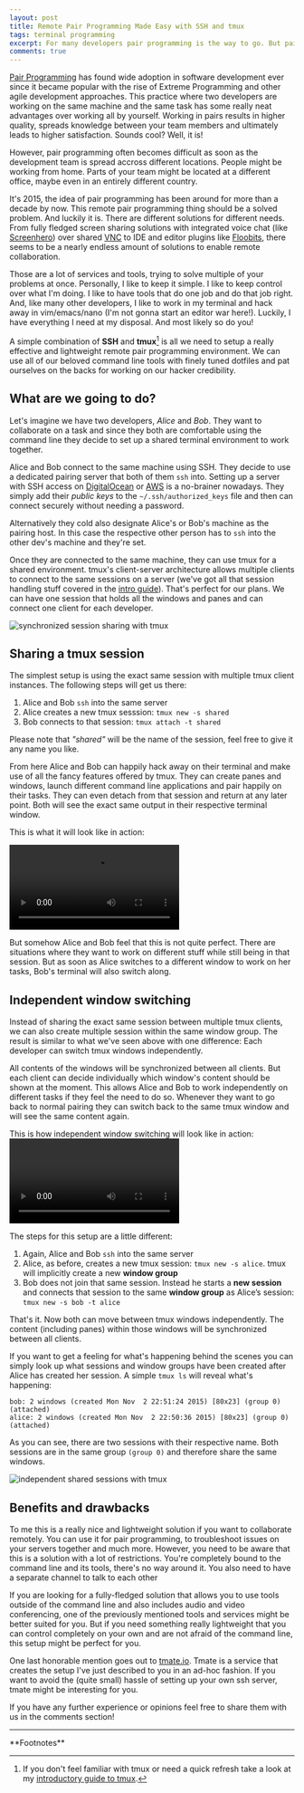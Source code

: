```yaml
---
layout: post
title: Remote Pair Programming Made Easy with SSH and tmux
tags: terminal programming
excerpt: For many developers pair programming is the way to go. But pairing often becomes challenging as soon as people are working remotely. With a simple SSH and tmux setup you can have a very simple but effective setup for collaborating remotely using nothing but your command line.
comments: true
---
```


[Pair Programming](https://en.wikipedia.org/wiki/Pair_programming) has found wide adoption in software development ever since it became popular with the rise of Extreme Programming and other agile development approaches. This practice where two developers are working on the same machine and the same task has some really neat advantages over working all by yourself. Working in pairs results in higher quality, spreads knowledge between your team members and ultimately leads to higher satisfaction. Sounds cool? Well, it is!

However, pair programming often becomes difficult as soon as the development team is spread accross different locations. People might be working from home. Parts of your team might be located at a different office, maybe even in an entirely different country.

It's 2015, the idea of pair programming has been around for more than a decade by now. This remote pair programming thing should be a solved problem. And luckily it is. There are different solutions for different needs. From fully fledged screen sharing solutions with integrated voice chat (like [Screenhero](https://screenhero.com/)) over shared [VNC](https://en.wikipedia.org/wiki/Virtual_Network_Computing) to IDE and editor plugins like [Floobits](https://floobits.com/), there seems to be a nearly endless amount of solutions to enable remote collaboration.

Those are a lot of services and tools, trying to solve multiple of your problems at once. Personally, I like to keep it simple. I like to keep control over what I'm doing. I like to have tools that do one job and do that job right. And, like many other developers, I like to work in my terminal and hack away in vim/emacs/nano (I'm not gonna start an editor war here!). Luckily, I have everything I need at my disposal. And most likely so do you!

A simple combination of **SSH** and **tmux**[^1] is all we need to setup a really effective and lightweight remote pair programming environment. We can use all of our beloved command line tools with finely tuned dotfiles and pat ourselves on the backs for working on our hacker credibility.

## What are we going to do?
Let's imagine we have two developers, _Alice_ and _Bob_. They want to collaborate on a task and since they both are comfortable using the command line they decide to set up a shared terminal environment to work together.

Alice and Bob connect to the same machine using SSH. They decide to use a dedicated pairing server that both of them `ssh` into. Setting up a server with SSH access on [DigitalOcean](https://www.digitalocean.com/) or [AWS](https://aws.amazon.com/) is a no-brainer nowadays. They simply add their _public keys_ to the `~/.ssh/authorized_keys` file and then can connect securely without needing a password.

Alternatively they cold also designate Alice's or Bob's machine as the pairing host. In this case the respective other person has to `ssh` into the other dev's machine and they're set.

Once they are connected to the same machine, they can use tmux for a shared environment. tmux's client-server architecture allows multiple clients to connect to the same sessions on a server (we've got all that session handling stuff covered in the [intro guide](/blog/a-quick-and-easy-guide-to-tmux/)). That's perfect for our plans. We can have one session that holds all the windows and panes and can connect one client for each developer.

<img class="space-bottom" src="/assets/img/uploads/ssh_tmux_simple.png" alt="synchronized session sharing with tmux">

## Sharing a tmux session
The simplest setup is using the exact same session with multiple tmux client instances. The following steps will get us there:

<div class="highlighted">
<ol>
  <li>Alice and Bob <code>ssh</code> into the same server</li>
  <li>Alice creates a new tmux sesssion: <code>tmux new -s shared</code></li>
  <li>Bob connects to that session: <code>tmux attach -t shared</code></li>
</ol>
</div>

Please note that _"shared"_ will be the name of the session, feel free to give it any name you like.

From here Alice and Bob can happily hack away on their terminal and make use of all the fancy features offered by tmux. They can create panes and windows, launch different command line applications and pair happily on their tasks. They can even detach from that session and return at any later point. Both will see the exact same output in their respective terminal window.

This is what it will look like in action:

<video src="/assets/video/ssh_tmux_simple.webm" autoplay controls></video>

But somehow Alice and Bob feel that this is not quite perfect. There are situations where they want to work on different stuff while still being in that session. But as soon as Alice switches to a different window to work on her tasks, Bob's terminal will also switch along.  

## Independent window switching
Instead of sharing the exact same session between multiple tmux clients, we can also create multiple session within the same window group. The result is similar to what we've seen above with one difference: Each developer can switch tmux windows independently.

All contents of the windows will be synchronized between all clients. But each client can decide individually which window's content should be shown at the moment. This allows Alice and Bob to work independently on different tasks if they feel the need to do so. Whenever they want to go back to normal pairing they can switch back to the same tmux window and will see the same content again.

This is how independent window switching will look like in action:
<video src="/assets/video/ssh_tmux_advanced.webm" autoplay controls></video>

The steps for this setup are a little different:

<div class="highlighted">
<ol>
  <li>Again, Alice and Bob <code>ssh</code> into the same server</li>
  <li>Alice, as before, creates a new tmux session: <code>tmux new -s alice</code>. tmux will implicitly create a new <strong>window group</strong></li>
  <li>Bob does not join that same session. Instead he starts a <strong>new session</strong> and connects that session to the same <strong>window group</strong> as Alice’s session: <code>tmux new -s bob -t alice</code></li>
</ol>
</div>
That's it. Now both can move between tmux windows independently. The content (including panes) within those windows will be synchronized between all clients.


If you want to get a feeling for what's happening behind the scenes you can simply look up what sessions and window groups have been created after Alice has created her session. A simple `tmux ls` will reveal what's happening:

    bob: 2 windows (created Mon Nov  2 22:51:24 2015) [80x23] (group 0) (attached)
    alice: 2 windows (created Mon Nov  2 22:50:36 2015) [80x23] (group 0) (attached)

As you can see, there are two sessions with their respective name. Both sessions are in the same group `(group 0)` and therefore share the same windows.

<img class="space-bottom" src="/assets/img/uploads/ssh_tmux_advanced.png" alt="independent shared sessions with tmux">

## Benefits and drawbacks
To me this is a really nice and lightweight solution if you want to collaborate remotely. You can use it for pair programming, to troubleshoot issues on your servers together and much more. However, you need to be aware that this is a solution with a lot of restrictions. You're completely bound to the command line and its tools, there's no way around it. You also need to have a separate channel to talk to each other

If you are looking for a fully-fledged solution that allows you to use tools outside of the command line and also includes audio and video conferencing, one of the previously mentioned tools and services might be better suited for you. But if you need something really lightweight that you can control completely on your own and are not afraid of the command line, this setup might be perfect for you.

One last honorable mention goes out to [tmate.io](http://tmate.io/). Tmate is a service that creates the setup I've just described to you in an ad-hoc fashion. If you want to avoid the (quite small) hassle of setting up your own ssh server, tmate might be interesting for you.

If you have any further experience or opinions feel free to share them with us in the comments section!

<hr>
**Footnotes**

[^1]: If you don't feel familiar with tmux or need a quick refresh take a look at my [introductory guide to tmux](/blog/a-quick-and-easy-guide-to-tmux/).
